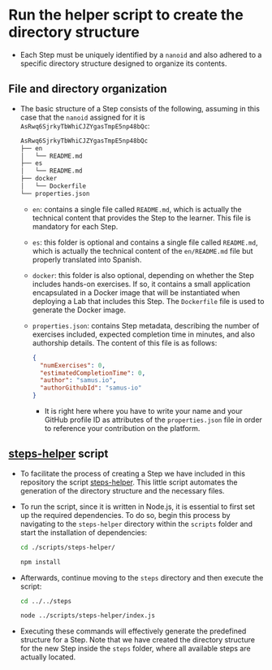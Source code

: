 # Run the helper script to create the directory structure

* Each Step must be uniquely identified by a `nanoid` and also adhered to a specific directory structure designed to organize its contents.

## File and directory organization

* The basic structure of a Step consists of the following, assuming in this case that the `nanoid` assigned for it is `AsRwq6SjrkyTbWhiCJZYgasTmpE5np48bQc`:

  ```markdown
  AsRwq6SjrkyTbWhiCJZYgasTmpE5np48bQc
  ├── en
  │   └── README.md
  ├── es
  │   └── README.md
  ├── docker
  │   └── Dockerfile
  └── properties.json
  ```

  * `en`: contains a single file called `README.md`, which is actually the technical content that provides the Step to the learner. This file is mandatory for each Step.
  * `es`: this folder is optional and contains a single file called `README.md`, which is actually the technical content of the `en/README.md` file but properly translated into Spanish.
  * `docker`: this folder is also optional, depending on whether the Step includes hands-on exercises. If so, it contains a small application encapsulated in a Docker image that will be instantiated when deploying a Lab that includes this Step. The `Dockerfile` file is used to generate the Docker image.
  * `properties.json`: contains Step metadata, describing the number of exercises included, expected completion time in minutes, and also authorship details. The content of this file is as follows:

    ```json
    {
      "numExercises": 0,
      "estimatedCompletionTime": 0,
      "author": "samus.io",
      "authorGithubId": "samus-io"
    }
    ```

    * It is right here where you have to write your name and your GitHub profile ID as attributes of the `properties.json` file in order to reference your contribution on the platform.

## [steps-helper][1] script

* To facilitate the process of creating a Step we have included in this repository the script [steps-helper][1]. This little script automates the generation of the directory structure and the necessary files.
* To run the script, since it is written in Node.js, it is essential to first set up the required dependencies. To do so, begin this process by navigating to the `steps-helper` directory within the `scripts` folder and start the installation of dependencies:

  ```bash
  cd ./scripts/steps-helper/
  ```

  ```bash
  npm install
  ```

* Afterwards, continue moving to the `steps` directory and then execute the script:

  ```bash
  cd ../../steps
  ```

  ```bash
  node ../scripts/steps-helper/index.js
  ```

* Executing these commands will effectively generate the predefined structure for a Step. Note that we have created the directory structure for the new Step inside the `steps` folder, where all available steps are actually located.

[1]: /scripts/steps-helper/
